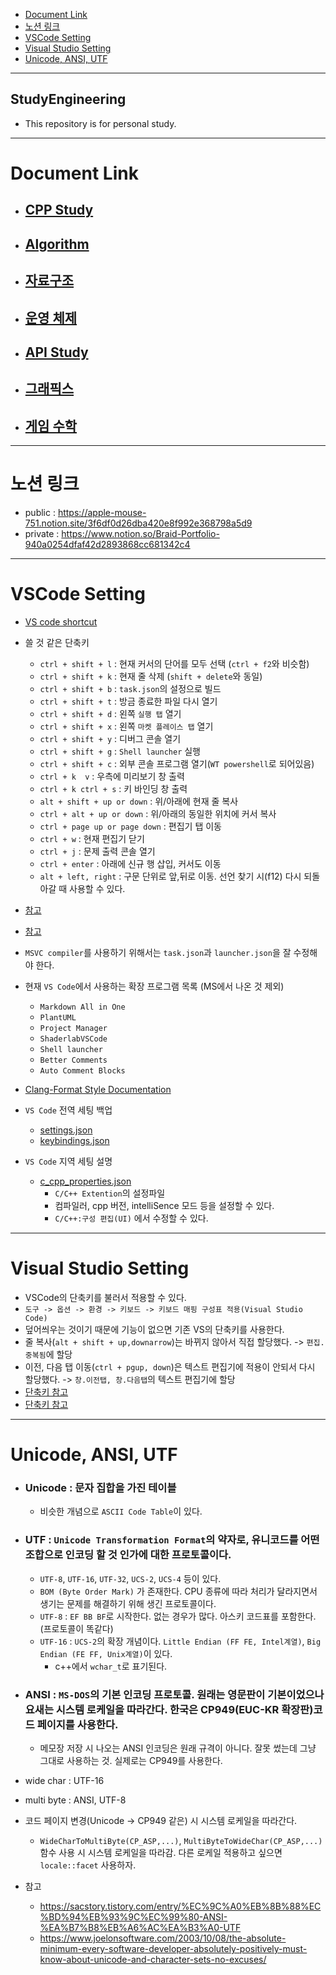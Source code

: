 - [Document Link](#document-link)
- [노션 링크](#노션-링크)
- [VSCode Setting](#vscode-setting)
- [Visual Studio Setting](#visual-studio-setting)
- [Unicode, ANSI, UTF](#unicode-ansi-utf)

---
## StudyEngineering

  - This repository is for personal study.


---
# Document Link

  - ## [CPP Study](docs/CPP_Study.md)
  - ## [Algorithm](docs/Algorithm.md)

  - ## [자료구조](docs/DataStructure.md)
  - ## [운영 체제](docs/OperatingSystem.md)
  - ## [API Study](docs/API_Study.md)
  - ## [그래픽스](docs/Graphics.md)
  - ## [게임 수학](docs/GameMath.md)

---
# 노션 링크

  - public : https://apple-mouse-751.notion.site/3f6df0d26dba420e8f992e368798a5d9
  - private : https://www.notion.so/Braid-Portfolio-940a0254dfaf42d2893868cc681342c4

---
# VSCode Setting

  - [VS code shortcut](https://code.visualstudio.com/docs/editor/codebasics)
  - 쓸 것 같은 단축키
    - `ctrl + shift + l` : 현재 커서의 단어를 모두 선택 (`ctrl + f2`와 비슷함)
    - `ctrl + shift + k` : 현재 줄 삭제 (`shift + delete`와 동일)
    - `ctrl + shift + b` : `task.json`의 설정으로 빌드
    - `ctrl + shift + t` : 방금 종료한 파일 다시 열기
    - `ctrl + shift + d` : 왼쪽 `실행 탭` 열기
    - `ctrl + shift + x` : 왼쪽 `마켓 플레이스 탭` 열기
    - `ctrl + shift + y` : 디버그 콘솔 열기
    - `ctrl + shift + g` : `Shell launcher` 실행
    - `ctrl + shift + c` : 외부 콘솔 프로그램 열기(`WT powershell`로 되어있음)
    - `ctrl + k  v` : 우측에 미리보기 창 출력
    - `ctrl + k ctrl + s` : 키 바인딩 창 출력
    - `alt + shift + up or down` : 위/아래에 현재 줄 복사
    - `ctrl + alt + up or down` : 위/아래의 동일한 위치에 커서 복사
    - `ctrl + page up or page down` : 편집기 탭 이동
    - `ctrl + w` : 현재 편집기 닫기
    - `ctrl + j` : 문제 출력 콘솔 열기
    - `ctrl + enter` : 아래에 신규 행 삽입, 커서도 이동
    - `alt + left, right` : 구문 단위로 앞,뒤로 이동. 선언 찾기 시(f12) 다시 되돌아갈 때 사용할 수 있다.
  - [참고](https://maeryo88.tistory.com/210)
  - [참고](https://m.blog.naver.com/PostView.naver?isHttpsRedirect=true&blogId=akilia&logNo=221991147511)


  - `MSVC compiler`를 사용하기 위해서는 `task.json`과 `launcher.json`을 잘 수정해야 한다.

  - 현재 `VS Code`에서 사용하는 확장 프로그램 목록 (MS에서 나온 것 제외)
    - `Markdown All in One`
    - `PlantUML`
    - `Project Manager`
    - `ShaderlabVSCode`
    - `Shell launcher`
    - `Better Comments`
    - `Auto Comment Blocks`

  - [Clang-Format Style Documentation](https://clang.llvm.org/docs/ClangFormatStyleOptions.html)

  - `VS Code` 전역 세팅 백업
    - [settings.json](backup/settings.json)
    - [keybindings.json](backup/keybindings.json)

  - `VS Code` 지역 세팅 설명
    - [c_cpp_properties.json](.vscode/c_cpp_properties.json)
      - `C/C++ Extention`의 설정파일
      - 컴파일러, cpp 버전, intelliSence 모드 등을 설정할 수 있다.
      - `C/C++:구성 편집(UI)` 에서 수정할 수 있다.


---
# Visual Studio Setting

  - VSCode의 단축키를 불러서 적용할 수 있다.
  - `도구 -> 옵션 -> 환경 -> 키보드 -> 키보드 매핑 구성표 적용(Visual Studio Code)`
  - 덮어씌우는 것이기 때문에 기능이 없으면 기존 VS의 단축키를 사용한다.
  - 줄 복사(`alt + shift + up,downarrow`)는 바뀌지 않아서 직접 할당했다. -> `편집.중복됨`에 할당
  - 이전, 다음 탭 이동(`ctrl + pgup, down`)은 텍스트 편집기에 적용이 안되서 다시 할당했다. -> `창.이전탭, 창.다음탭`의 텍스트 편집기에 할당
  - [단축키 참고](https://docs.microsoft.com/ko-kr/visualstudio/ide/default-keyboard-shortcuts-in-visual-studio?view=vs-2019)
  - [단축키 참고](https://najsulman.tistory.com/996)


---
# Unicode, ANSI, UTF

  - ### Unicode : 문자 집합을 가진 테이블
    - 비슷한 개념으로 `ASCII Code Table`이 있다.
  - ### UTF : `Unicode Transformation Format`의 약자로, 유니코드를 어떤 조합으로 인코딩 할 것 인가에 대한 프로토콜이다.
    - `UTF-8`, `UTF-16`, `UTF-32`, `UCS-2`, `UCS-4` 등이 있다.
    - `BOM (Byte Order Mark)` 가 존재한다. CPU 종류에 따라 처리가 달라지면서 생기는 문제를 해결하기 위해 생긴 프로토콜이다.
    - `UTF-8` : `EF BB BF`로 시작한다. 없는 경우가 많다. 아스키 코드표를 포함한다. (프로토콜이 똑같다)
    - `UTF-16` : `UCS-2`의 확장 개념이다. `Little Endian (FF FE, Intel계열)`, `Big Endian (FE FF, Unix계열)`이 있다.
      - c++에서 `wchar_t`로 표기된다.
  - ### ANSI : `MS-DOS`의 기본 인코딩 프로토콜. 원래는 영문판이 기본이었으나 요새는 시스템 로케일을 따라간다. 한국은 CP949(EUC-KR 확장판)코드 페이지를 사용한다.
    - 메모장 저장 시 나오는 ANSI 인코딩은 원래 규격이 아니다. 잘못 썼는데 그냥 그대로 사용하는 것. 실제로는 CP949를 사용한다.
  
  - wide char : UTF-16
  - multi byte : ANSI, UTF-8
  - 코드 페이지 변경(Unicode -> CP949 같은) 시 시스템 로케일을 따라간다.
    - `WideCharToMultiByte(CP_ASP,...)`, `MultiByteToWideChar(CP_ASP,...)` 함수 사용 시 시스템 로케일을 따라감. 다른 로케일 적용하고 싶으면 `locale::facet` 사용하자.

  - 참고 
    - https://sacstory.tistory.com/entry/%EC%9C%A0%EB%8B%88%EC%BD%94%EB%93%9C%EC%99%80-ANSI-%EA%B7%B8%EB%A6%AC%EA%B3%A0-UTF
    - https://www.joelonsoftware.com/2003/10/08/the-absolute-minimum-every-software-developer-absolutely-positively-must-know-about-unicode-and-character-sets-no-excuses/
